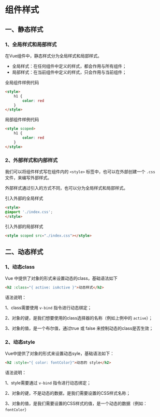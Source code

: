 # 组件样式

## 一、静态样式

### 1、全局样式和局部样式

在Vue组件中，静态样式分为全局样式和局部样式。

- 全局样式：在任何组件中定义的样式，都会作用与所有组件；
- 局部样式：在当前组件中定义的样式，只会作用与当前组件；

全局组件样例代码

```html
<style>
    h1 {
        color: red
    }
</style>
```

局部组件样例代码

```html
<style scoped>
    h1 {
        color: red
    }
</style>
```

### 2、外部样式和内部样式

我们可以将组件样式写在组件内的 `<style>` 标签中，也可以在外部创建一个 `.css`文件，来编写外部样式。

外部样式通过引入的方式不同，也可以分为全局样式和局部样式。

引入外部的全局样式

```html
<style>
@import './index.css';
</style>
```

引入外部的局部样式

```html
<style scoped src="./index.css"></style>   
```



## 二、动态样式

### 1、动态class

Vue 中提供了对象的形式来设置动态的class，基础语法如下

```html
<h2 :class="{ active: isActive }">动态样式</h2>
```

语法说明：

1、class需要使用 `v-bind` 指令进行动态绑定；

2、对象的键，是我们想要使用的class选择器的名称（例如上例中的 `active`）；

3、对象的值，是一个布尔值，通过true 或 false 来控制动态的class是否生效；

### 2、动态style

Vue中提供了对象的形式来设置动态syle，基础语法如下：

```html
<h2 :style="{ color: fontColor}">动态的 style</h2>
```

语法说明：

1、style需要通过 `v-bind` 指令进行动态绑定；

2、对象的键，不是动态的数据，是我们需要设置的CSS样式名称；

3、对象的值，是我们需要设置的CSS样式的值，是一个动态的数据（例如：`fontColor`）